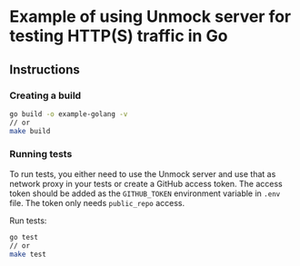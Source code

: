 # Example of using Unmock server for testing HTTP(S) traffic in Go

## Instructions

### Creating a build

```bash
go build -o example-golang -v
// or
make build
```

### Running tests

To run tests, you either need to use the Unmock server and use that as network proxy in your tests or create a GitHub access token. The access token should be added as the `GITHUB_TOKEN` environment variable in `.env` file. The token only needs `public_repo` access.

Run tests:

```bash
go test
// or
make test
```
